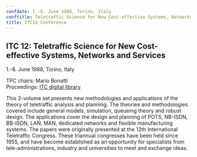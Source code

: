 ```yaml
---
confdate: 1.-8. June 1988, Torino, Italy
conftitle: Teletraffic Science for New Cost-effective Systems, Networks and Services
title: ITC12 Conference
---
```


## ITC 12: Teletraffic Science for New Cost-effective Systems, Networks and Services

1.-8. June 1988, Torino, Italy

TPC chairs: Mario Bonatti<br/>
Proceedings: [ITC digital library](/itc-library/itc12.html)

This 2-volume set presents new methodologies and applications of the theory of teletraffic analysis and planning. The theories and methodologies covered include general models, simulation, queueing theory and robust design. The applications cover the design and planning of POTS, NB-ISDN, BB-ISDN, LAN, MAN, dedicated networks and flexible manufacturing systems. The papers were originally presented at the 12th International Teletraffic Congress. These triannual congresses have been held since 1955, and have become established as an opportunity for specialists from tele-administrations, industry and universities to meet and exchange ideas.
